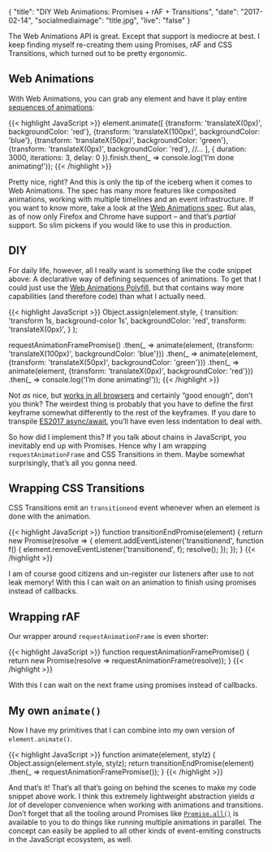 {
  "title": "DIY Web Animations: Promises + rAF + Transitions",
  "date": "2017-02-14",
  "socialmediaimage": "title.jpg",
  "live": "false"
}

The Web Animations API is great. Except that support is mediocre at best. I keep finding myself re-creating them using Promises, rAF and CSS Transitions, which turned out to be pretty ergonomic.

## Web Animations
With Web Animations, you can grab any element and have it play entire [sequences of animations]:

{{< highlight JavaScript >}}
element.animate([
  {transform: 'translateX(0px)', backgroundColor: 'red'},
  {transform: 'translateX(100px)', backgroundColor: 'blue'},
  {transform: 'translateX(50px)', backgroundColor: 'green'},
  {transform: 'translateX(0px)', backgroundColor: 'red'},
  //...
], {
    duration: 3000,
    iterations: 3,
    delay: 0
}).finish.then(_ => console.log('I’m done animating!'));
{{< /highlight >}}

Pretty nice, right? And this is only the tip of the iceberg when it comes to Web Animations. The spec has many more features like composited animations, working with multiple timelines and an event infrastructure. If you want to know more, take a look at the [Web Animations spec]. But alas, as of now only Firefox and Chrome have support – and that’s _partial_ support. So slim pickens if you would like to use this in production.

## DIY
For daily life, however, all I really want is something like the code snippet above: A declarative way of defining sequences of animations. To get that I could just use the [Web Animations Polyfill], but that contains way more capabilities (and therefore code) than what I actually need.

{{< highlight JavaScript >}}
Object.assign(element.style,
  {
    transition: 'transform 1s, background-color 1s',
    backgroundColor: 'red',
    transform: 'translateX(0px)',
  }
);

requestAnimationFramePromise()
  .then(_ => animate(element,
    {transform: 'translateX(100px)', backgroundColor: 'blue'}))
  .then(_ => animate(element,
    {transform: 'translateX(50px)', backgroundColor: 'green'}))
  .then(_ => animate(element,
    {transform: 'translateX(0px)', backgroundColor: 'red'}))
  .then(_ => console.log('I’m done animating!'));
{{< /highlight >}}

Not _as_ nice, but [works in all browsers] and certainly “good enough”, don’t you think? The weirdest thing is probably that you have to define the first keyframe somewhat differently to the rest of the keyframes. If you dare to transpile [ES2017 async/await], you’ll have even less indentation to deal with.

So how did I implement this? If you talk about chains in JavaScript, you inevitably end up with Promises. Hence why I am wrapping `requestAnimationFrame` and CSS Transitions in them. Maybe somewhat surprisingly, that’s all you gonna need.

## Wrapping CSS Transitions
CSS Transitions emit an `transitionend` event whenever when an element is done with the animation.

{{< highlight JavaScript >}}
function transitionEndPromise(element) {
  return new Promise(resolve => {
    element.addEventListener('transitionend', function f() {
      element.removeEventListener('transitionend', f);
      resolve();
    });
  });
}
{{< /highlight >}}

I am of course good citizens and un-register our listeners after use to not leak memory! With this I can wait on an animation to finish using promises instead of callbacks.

## Wrapping rAF
Our wrapper around `requestAnimationFrame` is even shorter:

{{< highlight JavaScript >}}
function requestAnimationFramePromise() {
  return new Promise(resolve => requestAnimationFrame(resolve));
}
{{< /highlight >}}

With this I can wait on the next frame using promises instead of callbacks.

## My own `animate()`
Now I have my primitives that I can combine into my own version of `element.animate()`.

{{< highlight JavaScript >}}
function animate(element, stylz) {
  Object.assign(element.style, stylz);
  return transitionEndPromise(element)
    .then(_ => requestAnimationFramePromise());
}
{{< /highlight >}}

And that’s it! That’s all that’s going on behind the scenes to make my code snippet above work. I think this extremely lightweight abstraction yields _a lot_ of developer convenience when working with animations and transitions. Don’t forget that all the tooling around Promises like [`Promise.all()`] is available to you to do things like running multiple animations in parallel. The concept can easily be applied to all other kinds of event-emiting constructs in the JavaScript ecosystem, as well.

[sequences of animations]: http://jsbin.com/zadibes/4/edit?js,output
[works in all browsers]: http://jsbin.com/lazetol/7/edit?js,output
[Web Animations Spec]: http://w3c.github.io/web-animations/#the-animatable-interface
[Web Animations Polyfill]: https://github.com/web-animations/web-animations-js
[ES2017 async/await]: http://babeljs.io/docs/plugins/transform-async-to-generator/
[`Promise.all()`]: https://developer.mozilla.org/en/docs/Web/JavaScript/Reference/Global_Objects/Promise/all